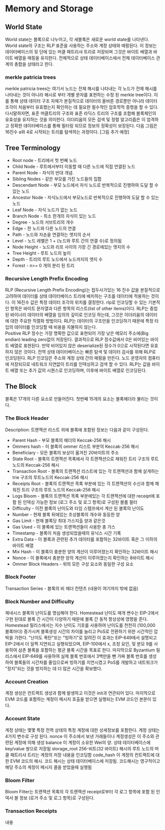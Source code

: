 # Memory and Storage


## World State
 World state는 블록으로 나누어고, 각 새블록은 새로운 world state를 나타낸다. World state의 구조는 RLP 표준을 사용하는 주소와 계정 상태와 매핑된다. 이 정보는 데이터베이스의 뒷 단에 있는 머클 패트리샤 트리로 저장되며 그것은 바이트 배열과 바이트 배열을 매핑을 유지한다. 전체적으로 상태 데이터베이스에서 전체 데이터베이스 관계의 총합을 상태라고 한다.

### merkle patricia trees
 merkle patricia trees는 여기서 노드는 전체 해시를 나타내는 각 노드가 전체 해시를 나타내는 것이 아니라 해시로 부터 개별 문자를 표현하는 수정 된 merkle tree이다. 이를 통해 상태 데이터 구조 자체가 본질적으로 데이터의 올바른 경로뿐만 아니라 데이터 조각이 처음부터 유효했는지 확인하는 데 필요한 필수적인 암호학적 증명을 할 수 있다. 다시말하자면, 표준 머클트리의 구조와 표준 라딕스 트리의 구조를 조합해 블록체인의 유효성을 유지하는 것을 의미한다. 이더리움의 모든 검색 및 정렬 알고리즘은 이 엄격하고 정확한 데이터베이스를 통해 필터링 되므로 정보의 정확성이 보장된다. 다음 그림은 16진수 a와 4로 시작되는 트리를 탐색하는 과정이다.
 [그림 추가 예정]

## Tree Terminology
- Root node - 트리에서 첫 번째 노드
- Child Node -  루트에서부터 이동할 때 다른 노드에 직접 연결된 노드
- Parent Node - 자식의 반대 개념.
- Sibling Nodes - 같은 부모를 가진 노드들의 집합
- Descendant Node - 부모 노드에서 자식 노드로 반복적으로 진행하여 도달 할 수있는 노드
- Ancestor Node - 자식노드에서 부모노드로 반복적으로 진행하여 도달 할 수 있는 노드
- Leaf Node - 자식 노드가 없는 노드
- Branch Node - 최소 한개의 자식이 있는 노드
- Degree - 노드의 서브트리의 개수
- Edge - 한 노드와 다른 노드의 연결
- Path - 노드와 자손을 연결하는 엣지의 순서
- Level - 노드 레벨은 1 + (노드와 루트 간의 연결 수)로 정의됨
- Node Height - 노드와 리프 사이의 가장 긴 경로에있는 엣지의 수
- Tree Height - 루트 노드의 높이
- Depth - 트리의 루트 노드에서 노드까지의 엣지 수
- Forest - n>= 0 개의 분리 된 트리

### Recursive Length Prefix Encoding
 RLP (Recursive Length Prefix Encoding)는 접두사가있는 16 진수 값을 본질적으로 고려하여 데이터를 상태 데이터베이스 트리에 배치하는 구조를 데이터에 적용하는 것이다. 이 16진수 값은 특정 데이터 조각의 위치를 결정한다. rlp로 인코딩할 수 있는 기본적인 항목은 바이트 문자열과 다른 항목의 리스트(list of other items)이다.
 RLP는 중첩 된 바이너리 데이터의 배열을 임의의 깊이로 인코딩 하는데, 그것은 이더리움의 데이터에 대한 주요한 직렬화 방법이다. RLP는 데이터의 구조만을 인코딩하기 때문에 특정 타입의 데이터를 인코딩할 때 비용을 지불하지 않는다.  
 Positive RLP 정수는 가장 명확한 값으로 표현되어 가장 낮은 메모리 주소에(Big endian) leading zero없이 저장된다. 결과적으로 RLP 정수값에서 0은 비어있는 바이트 배열로 표현된다. 만약 비어있지 않은 deserialize된 정수가 0으로 시작된다면 유효하지 않은 것이다.
 전역 상태 데이터베이스는 빠른 탐색 및 데이터 검사를 위해 RLP로 인코딩된다. RLP 인코딩은 주소와 계정 상태 간의 매핑을 만든다. 노드 운영자의 컴퓨터에 저장되므로 네트워크 지연없이 트리를 인덱싱하고 검색 할 수 있다. RLP는 값을 바이트 배열 또는 추가 값의 시퀀스로 인코딩하며, 이후에 바이트 배열로 인코딩된다.

## The Block
 블록은 17개의 다른 요소로 만들어진다. 첫번째 15개의 요소는 블록헤더라 불리는 것이다.

### The Block Header
 Description: 트랜잭션 리스트 외에 블록에 포함된 정보는 다음과 같이 구성된다.
- Parent Hash - 부모 블록의 헤더의 Keccak-256 해시
- Ommers hash - 이 블록의 ommer 리스트 부분의 Keccak-256 해시
- Beneficiary - 모든 블록의 보상이 옮겨진 20바이트의 주소
- State Root - 블록의 트랜잭션 목록에서 각 트랜잭션으로 채워진 트리 구조의 루트 노드의 Keccak-256 해시
- Transaction Root - 블록의 트랜잭션 리스트에 있는 각 트랜잭션과 함께 살게하는 trie 구조의 루트노드의 Keccak-256 해시
- Receipts Root - 블록의 트랜잭션 목록 부분에 있는 각 트랜잭션의 수신과 함께 채워진 트리 구조의 루트 노드의 Keccak-256 해시
- Logs Bloom - 블록의 트랜잭션 목록 부분에있는 각 트랜잭션에 대한 receipt에 포함 된 인덱싱 가능한 정보 (로그 주소 및 로그 항목)로 구성된 블룸 필터
- Difficulty - 이전 블록의 난이도와 타임 스탬프에서 계산 된 블록의 난이도
- Number - 현재 블록 뒤에있는 조상블록의 개수와 동등한 양
- Gas Limit - 현재 블록당 최대 가스지출 양과 같은것
- Gas Used - 이 블록에 있는 트랜잭션들이 사용한 총 가스
- Timestamp - 블록이 처음 생성되었을때의 유닉스 시간 기록
- Extra Data - 이 블록과 관련된 추가 데이터를 포함하는 32바이트 혹은 그 이하의 바이트 배열
- Mix Hash - 이 블록이 충분한 양의 계산이 이루어졌는지 확인하는 32바이트 해시
- Nonce - 이 블록에서 충분한 양의 계산이 이루어졌는지 확인하는 8바이트 해시
- Ommer Block Headers -  위의 모든 구성 요소와 동일한 구성 요소

### Block Footer
 Transaction Series - 블록의 비 헤더 컨텐츠 (내용이 여기까지 밖에 없음)
 
### Block Number and Difficulty
 제네시스 블록의 난이도를 명심해야 한다. Homestead 난이도 매개 변수는 EIP-2에서 구현 된대로 블록 간 시간이 다양하기 때문에 블록 간 동적 항상성에 영향을 준다. Homestead  릴리스에서는 지수 난이도 기호를 사용하여 난이도를 천천히 (100,000 블록마다) 증가시켜 블록생성 시간의 차이를 늘리고 PoS로 전환하기 위한 시간적인 압박을 가한다. "난이도 폭탄"또는 "빙하기"로 알려진 이 효과는 EIP-649에서 설명되고 EIP-2에서 더 일찍 지연되고 실행되었으며, EIP-100에서 x, 조정 요인, 및 분모 9를 사용하여 삼촌 블록을 포함하는 평균 블록 시간을 목표로 한다. 마지막으로 Byzantium 릴리스에서 EIP-649를 사용하여 실제 블록 번호에서 3백만을 뺀 가짜 블록 번호를 생성하여 블록들의 시간차를 줄임으로써 빙하기를 지연시켰고 PoS를 개발하고 네트워크가 "정지"되는 것을 방지하는 데 더 많은 시간을 확보했다.

### Account Creation
 계정 생성은 컨트랙트 생성과 함께 발생하고 이것은 init과 연관되어 있다. 마지막으로 EVM 코드를 포함하는 계정이 메시지 호출을 받으면 실행되는 EVM 코드인 본문이 있다.

### Account State
 계정 상태는 몇몇 특정 전역 상태의 특정 계정에 대한 상세정보를 포함한다. 계정 상태는 4가지 변수로 구성 된다.
nonce 이 주소에서 보낸 거래들이나 계정생성은 이 주소와 관련된 계정에 의해 생성
balance 이 계정이 소유한 Wei의 양. 상태 데이터베이스에 key/value 쌍으로 저장됨
storage_root 256-비트(32 바이트) 해시의 루트 노드의 머클 패트리샤 트리는 계정의 저장 내용을 인코딩함
code_hash 이 계정의 컨트랙트에 대한 EVM 코드의 해시. 코드 해시는 상태 데이터베이스에 저장됨. 코드해시는 영구적이고 해당 주소의 계정이 메시지 콜을 받았을때 실행됨

### Bloom Filter
 Bloom Filter는 트랜잭션 목록의 각 트랜잭션 receipt로부터 각 로그 항목에 포함 된 인덱서 블 정보 (로거 주소 및 로그 항목)로 구성된다.
### Transaction Receipts
내용 
